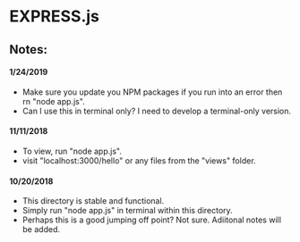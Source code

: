 # **EXPRESS.js**

## **Notes:**

#### **1/24/2019**
- Make sure you update you NPM packages if you run into an error then rn "node app.js".
- Can I use this in terminal only?  I need to develop a terminal-only version.

#### **11/11/2018**
- To view, run "node app.js".
- visit "localhost:3000/hello" or any files from the "views" folder.

#### **10/20/2018**
- This directory is stable and functional.
- Simply run "node app.js" in terminal within this directory.
- Perhaps this is a good jumping off point?  Not sure.  Adiitonal notes will be added.
